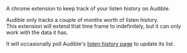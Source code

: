 A chrome extension to keep track of your listen history on Audible.

Audible only tracks a couple of months worth of listen history.  
This extension will extend that time frame to indefinitely, but it can only work
with the data it has.

It will occasionally poll Audible's [listen history page](https://www.audible.com/account/listen-history) 
to update its list.
